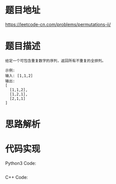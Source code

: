 # **题目地址**
https://leetcode-cn.com/problems/permutations-ii/
# **题目描述**
```
给定一个可包含重复数字的序列，返回所有不重复的全排列。

示例:
输入: [1,1,2]
输出:
[
  [1,1,2],
  [1,2,1],
  [2,1,1]
]
```
# **思路解析**
# **代码实现**
Python3 Code:
```

```
C++ Code:
```

```
